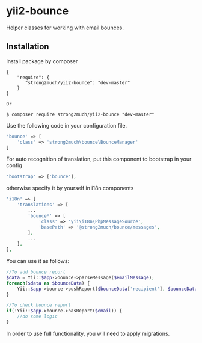 # yii2-bounce

Helper classes for working with email bounces.

Installation
------------

Install package by composer
```composer
{
    "require": {
       "strong2much/yii2-bounce": "dev-master"
    }
}

Or

$ composer require strong2much/yii2-bounce "dev-master"
```

Use the following code in your configuration file.
```php
'bounce' => [
    'class' => 'strong2much\bounce\BounceManager'
]
```

For auto recognition of translation, put this component to bootstrap in your config
```php
'bootstrap' => ['bounce'],
```
otherwise specify it by yourself in i18n components
```php
'i18n' => [
    'translations' => [
        ...
        'bounce*' => [
            'class' => 'yii\i18n\PhpMessageSource',
            'basePath' => '@strong2much/bounce/messages',
        ],
        ...
    ],
],
```

You can use it as follows:
```php
//To add bounce report
$data = Yii::$app->bounce->parseMessage($emailMessage);
foreach($data as $bounceData) {
    Yii::$app->bounce->pushReport($bounceData['recipient'], $bounceData);
}

//To check bounce report
if(!Yii::$app->bounce->hasReport($email)) {
    //do some logic
}
```

In order to use full functionality, you will need to apply migrations.
